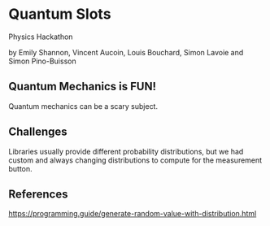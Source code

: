 # Quantum Slots
Physics Hackathon

by Emily Shannon, Vincent Aucoin, Louis Bouchard, Simon Lavoie and Simon Pino-Buisson

## Quantum Mechanics is FUN!
Quantum mechanics can be a scary subject.

## Challenges
Libraries usually provide different probability distributions, but we had custom and always changing distributions to compute for the measurement button.

## References
https://programming.guide/generate-random-value-with-distribution.html